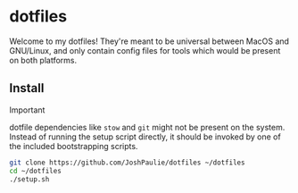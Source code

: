 # dotfiles
Welcome to my dotfiles! They're meant to be universal between MacOS and GNU/Linux, and only contain config files for tools which would be present on both platforms.

## Install
> [!IMPORTANT]
> dotfile dependencies like `stow` and `git` might not be present on the system. Instead of running the setup script directly, it should be invoked by one of the included bootstrapping scripts.

```sh
git clone https://github.com/JoshPaulie/dotfiles ~/dotfiles
cd ~/dotfiles
./setup.sh
```
